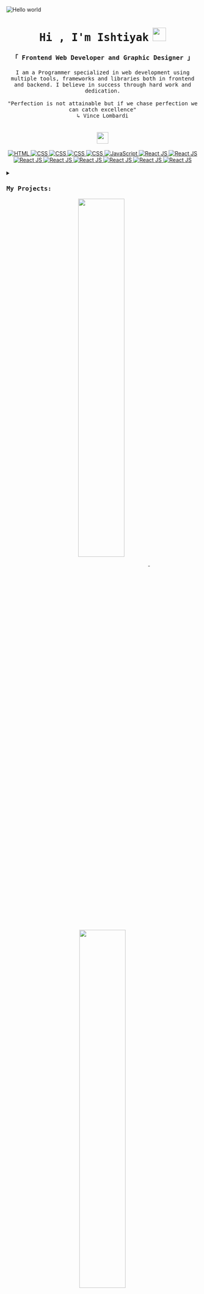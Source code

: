 <!---
Rifat-Ishtiyak/Rifat-Ishtiyak is a ✨ special ✨ repository because its `README.md` (this file) appears on your GitHub profile.
You can click the Preview link to take a look at your changes.
--->

<img src="https://user-images.githubusercontent.com/56845656/193446370-a1ae66c8-e20f-4225-989d-091ada741ffd.jpg" alt="Hello world">
<h1 align="center"><samp>Hi , I'm <b style="margin-right:10px">Ishtiyak</b></samp><img  style="margin-=60px" src="https://media.giphy.com/media/hvRJCLFzcasrR4ia7z/giphy.gif" width="35">
</h1>

<div align="center">
    <samp>
        <h3 style="margin-bottom:10px"><b>「 Frontend Web Developer and Graphic Designer 」</b>
        </h3>
    </samp>
    <h4 style="font-weight: lighter">
    <samp>I am a Programmer specialized in web development using multiple tools, frameworks and libraries both in frontend and backend. I believe in success through hard work and dedication.</samp>
    <br>
    <br>
    <samp>"Perfection is not attainable but if we chase perfection we can catch excellence"
    </samp>
    <div align="center"><samp> ↳ Vince Lombardi</samp></div>
    <br>
    </h4>
    <img src = "https://media2.giphy.com/media/QssGEmpkyEOhBCb7e1/giphy.gif?cid=ecf05e47a0n3gi1bfqntqmob8g9aid1oyj2wr3ds3mg700bl&rid=giphy.gif" width='30'/>
    <br>
    <br>
    <!-- HTML -->
    <a href="https://github.com/ishtiyak98?tab=repositories" target="_blank"><img alt="HTML"
                    src="https://img.shields.io/badge/-HTML-E34F26?style=flat-square&logo=HTML5&logoColor=white">
    </a>
    <!-- CSS -->
    <a href="https://github.com/ishtiyak98?tab=repositories" target="_blank"><img alt="CSS"
                    src="https://img.shields.io/badge/-CSS-1572B6?style=flat-square&logo=CSS3&logoColor=white">
    </a>
    <!-- Bootstrap -->
    <a href="https://github.com/ishtiyak98?tab=repositories" target="_blank"><img alt="CSS"
                    src="https://img.shields.io/badge/-Bootstrap-7952B3?style=flat-square&logo=bootstrap&logoColor=white">
    </a>
    <!-- Tailwind -->
    <a href="https://github.com/ishtiyak98?tab=repositories" target="_blank"><img alt="CSS"
                    src="https://img.shields.io/badge/-Material UI -007FFF?style=flat-square&logo=mui&logoColor=white">
    </a>
    <!-- Material UI -->
    <a href="https://github.com/ishtiyak98?tab=repositories" target="_blank"><img alt="CSS"
                    src="https://img.shields.io/badge/-Tailwind -06B6D4?style=flat-square&logo=tailwind css&logoColor=white">
    </a>
    <!-- JavaScript -->
    <a href="https://github.com/ishtiyak98?tab=repositories" target="_blank"><img alt="JavaScript"
                    src="https://img.shields.io/badge/-JavaScript-F7DF1E?style=flat-square&logo=JavaScript&logoColor=white">
    </a>
    <!-- React JS -->
    <a href="https://github.com/ishtiyak98?tab=repositories" target="_blank"><img alt="React JS"
                    src="https://img.shields.io/badge/-React JS-20232A?style=flat-square&logo=react&logoColor=blue">
    </a>
    <!-- React Router -->
    <a href="https://github.com/ishtiyak98?tab=repositories" target="_blank"><img alt="React JS"
                    src="https://img.shields.io/badge/-React Router-critical?style=flat-square&logo=react router&logoColor=white">
    </a>
    <!-- Firebase -->
    <a href="https://github.com/ishtiyak98?tab=repositories" target="_blank"><img alt="React JS"
                    src="https://img.shields.io/badge/-Firebase-FFCA28?style=flat-square&logo=firebase&logoColor=white">
    </a>
    <!-- Node JS -->
    <a href="https://github.com/ishtiyak98?tab=repositories" target="_blank"><img alt="React JS"
                    src="https://img.shields.io/badge/-Node JS-339933?style=flat-square&logo=fastapi&logoColor=white">
    </a>
     <!-- Express -->
    <a href="https://github.com/ishtiyak98?tab=repositories" target="_blank"><img alt="React JS"
                    src="https://img.shields.io/badge/-Express JS-000000?style=flat-square&logo=express&logoColor=white">
    </a>
    <!-- API -->
    <a href="https://github.com/ishtiyak98?tab=repositories" target="_blank"><img alt="React JS"
                    src="https://img.shields.io/badge/-API-009688?style=flat-square&logo=fastapi&logoColor=white">
    </a>
    <!-- MongoDB -->
    <a href="https://github.com/ishtiyak98?tab=repositories" target="_blank"><img alt="React JS"
                    src="https://img.shields.io/badge/-MongoDB-47A248?style=flat-square&logo=mongodb&logoColor=white">
    </a>
    <!-- Mysql -->
    <a href="https://github.com/ishtiyak98?tab=repositories" target="_blank"><img alt="React JS"
                    src="https://img.shields.io/badge/-MySQL-4479A1?style=flat-square&logo=mysql&logoColor=white">
    </a>

</div>
<br/>

<details>
    <summary><samp></samp></summary>
    <div align="center">
         <h3><samp><b>Find me on</b></samp></h3>
         <!-- Linkedin -->
        <a href="http://www.linkedin.com/in/rifat-ishtiyak/" target="_blank"><img alt="Linkedin"
                src="https://img.shields.io/badge/-Linkedin-0A66C2?style=flat-square&logo=Linkedin&logoColor=white">
        </a>
        <!-- Gmail -->
        <a href="mailto:rifatishtiyak@gmail.com" target="_blank"><img alt="Gmail"
                src="https://img.shields.io/badge/-Gmail-EA4335?style=flat-square&logo=Gmail&logoColor=white">
        </a>
        <!-- Behance -->
        <a href="https://www.behance.net/rifatishtiyak" target="_blank"><img alt="Youtube"
                src="https://img.shields.io/badge/-Behance-1769FF?style=flat-square&logo=behance&logoColor=white">
        </a>
    </div>
    <div>
        <h3><samp>🔥 <b>My GitHub Stats</b><samp></h3>
        <center>
            <table border='3'>
                <tr>
                    <th style="text-align: center;">
                        <samp>Profile Stats</samp>
                    </th>
                    <th style="text-align: center;">
                        <samp>Language Contribution</samp>
                    </th>
                </tr>
                <tr>
                    <td style="width: 60%;">
                        <img src="https://github-readme-stats.vercel.app/api?username=ishtiyak98&show_icons=true&theme=radical"> 
                    </td>
                    <td style="width: 40%;">
                        <img src="https://github-readme-stats.vercel.app/api/top-langs/?username=ishtiyak98&langs_count=10&theme=tokyonight&layout=compact"> 
                    </td>
                </tr>
            </table>
        </center>
    </p>
</details>

<!--!--- Github Stat -->

### <samp>My Projects:</samp>

<p align="center">
    <a href="https://github.com/ishtiyak98/craftshand-client">
    <img width='49%' align="center"src="https://github-readme-stats.vercel.app/api/pin/?username=ishtiyak98&repo=craftshand-client&border_color=84CC16&bg_color=0D1117&title_color=C9D1D9&text_color=8B949E&icon_color=84CC16" />
    </a>
    <span>&nbsp;</span>
    <a href="https://github.com/ishtiyak98/furniture-house">
    <img width='49%' align="center"src="https://github-readme-stats.vercel.app/api/pin/?username=ishtiyak98&repo=furniture-house&border_color=84CC16&bg_color=0D1117&title_color=C9D1D9&text_color=8B949E&icon_color=84CC16" />
    </a>
</p>

<p align="center">
    <a href="https://github.com/ishtiyak98/tooth-care">
    <img width='49%' align="center"src="https://github-readme-stats.vercel.app/api/pin/?username=ishtiyak98&repo=tooth-care&border_color=84CC16&bg_color=0D1117&title_color=C9D1D9&text_color=8B949E&icon_color=84CC16" />
    </a>
    <span>&nbsp;</span>
    <a href="https://github.com/ishtiyak98/Nimontron-Convention-Center">
    <img width='49%' align="center"src="https://github-readme-stats.vercel.app/api/pin/?username=ishtiyak98&repo=Nimontron-Convention-Center&border_color=84CC16&bg_color=0D1117&title_color=C9D1D9&text_color=8B949E&icon_color=84CC16" />
    </a>
</p>

<details>
    <summary>
        <samp>More Projects</samp>
    </summary>
    <p align="center">
    <a href="https://github.com/ishtiyak98/tooth-care">
    <img width='49%' align="center"src="https://github-readme-stats.vercel.app/api/pin/?username=ishtiyak98&repo=covid19-tracker&border_color=84CC16&bg_color=0D1117&title_color=C9D1D9&text_color=8B949E&icon_color=84CC16" />
    </a>
    <span>&nbsp;</span>
    <a href="https://github.com/ishtiyak98/e-school">
    <img width='49%' align="center"src="https://github-readme-stats.vercel.app/api/pin/?username=ishtiyak98&repo=e-school&border_color=84CC16&bg_color=0D1117&title_color=C9D1D9&text_color=8B949E&icon_color=84CC16" />
    </a>
</p>
</details>

![](https://komarev.com/ghpvc/?username=Rifat-Ishtiyak&color=brightgreen)

<!-- <img src="https://media.giphy.com/media/qgQUggAC3Pfv687qPC/giphy.gif"> -->
